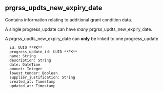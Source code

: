 ## prgrss_updts_new_expiry_date

Contains information relating to additional grant condition data.

A single progress_update can have *many* prgrss_updts_new_expiry_date.

A prgrss_updts_new_expiry_date can **only** be linked to one progress_update

```
  id: UUID **PK**
  progress_update_id: UUID **FK**
  name: String
  description: String
  date: DateTime
  amount: Integer
  lowest_tender: Boolean
  supplier_justification: String
  created_at: Timestamp
  updated_at: Timestamp
```